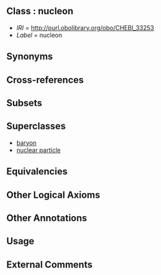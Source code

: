 
## Class : nucleon

 * *IRI* = http://purl.obolibrary.org/obo/CHEBI_33253
 * *Label* = nucleon

## Synonyms


## Cross-references


## Subsets


## Superclasses

 * [baryon](../../CHEBI/39/CHEBI_36339.md)
 * [nuclear particle](../../CHEBI/47/CHEBI_36347.md)

## Equivalencies


## Other Logical Axioms


## Other Annotations


## Usage


## External Comments

